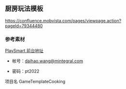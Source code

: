 ## 厨房玩法模板

https://confluence.mobvista.com/pages/viewpage.action?pageId=79344480

### 参考素材

[PlaySmart 前台地址](http://pl-dev.mintegral.com)

-   帐号：daihao.wang@mintegral.com

-   密码：pt2022

项目名 GameTemplateCooking
